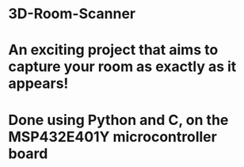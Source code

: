 # 3D-Room-Scanner

# An exciting project that aims to capture your room as exactly as it appears!

# Done using Python and C, on the MSP432E401Y microcontroller board

